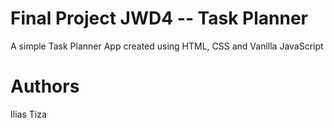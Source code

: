 # Final Project JWD4 -- Task Planner
A simple Task Planner App created using HTML, CSS and Vanilla JavaScript
# Authors
Ilias
Tiza